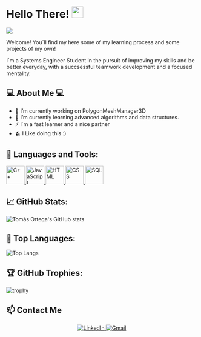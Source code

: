 # Hello There! <img src="https://media.giphy.com/media/hvRJCLFzcasrR4ia7z/giphy.gif" width="30px">
<a href="https://github.com/tortegaf"><img src="https://readme-typing-svg.herokuapp.com?font=Fira+Code&weight=600&size=28&duration=4000&pause=1000&color=FF5733&width=600&lines=My+Name+is+Tom%C3%A1s+Ortega+🗿;I+am+a+Systems+Engineer+Student+💻"></a> 

Welcome! You´ll find my here some of my learning process and some projects of my own!

I´m a Systems Engineer Student in the pursuit of improving my skills and be better everyday, with a succsessful teamwork development and a focused mentality.
## 💻 About Me 💻  

- 🔭 I’m currently working on PolygonMeshManager3D
- 🌱 I’m currently learning advanced algorithms and data structures.
- ⚡ I´m a fast learner and a nice partner
- 🫂 I Like doing this :)

## 🚀 Languages and Tools:
<p align="left"> 
  <a href="https://isocpp.org/" target="_blank"> 
    <img src="https://img.icons8.com/color/48/000000/c-plus-plus-logo.png" alt="C++" width="48" height="48"/> 
  </a> 
  <a href="https://developer.mozilla.org/en-US/docs/Web/JavaScript" target="_blank"> 
    <img src="https://img.icons8.com/color/48/000000/javascript.png" alt="JavaScript" width="48" height="48"/> 
  </a>
  <a href="https://developer.mozilla.org/en-US/docs/Web/HTML" target="_blank"> 
    <img src="https://img.icons8.com/color/48/000000/html-5.png" alt="HTML" width="48" height="48"/> 
  </a> 
  <a href="https://developer.mozilla.org/en-US/docs/Web/CSS" target="_blank"> 
    <img src="https://img.icons8.com/color/48/000000/css3.png" alt="CSS" width="48" height="48"/> 
  </a>
  <a href="https://www.mysql.com/" target="_blank"> 
    <img src="https://img.icons8.com/ios-filled/50/000000/sql.png" alt="SQL" width="48" height="48"/> 
  </a> 
  


## 📈 GitHub Stats:
![Tomás Ortega's GitHub stats](https://github-readme-stats.vercel.app/api?username=tortegaf&show_icons=true&theme=radical)

## 🌟 Top Languages:
![Top Langs](https://github-readme-stats.vercel.app/api/top-langs/?username=tortegaf&layout=compact&theme=radical)

## 🏆 GitHub Trophies:
![trophy](https://github-profile-trophy.vercel.app/?username=tortegaf&theme=radical)

## 📫 Contact Me

<p align="center">
  <a href="https://www.linkedin.com/in/tortegaf/?trk=opento_sprofile_topcard" target="_blank">
    <img src="https://img.shields.io/badge/LinkedIn-0A66C2?style=for-the-badge&logo=linkedin&logoColor=white" alt="LinkedIn">
  </a>
  <a href="mailto:se.tortegaf@gmail.com">
    <img src="https://img.shields.io/badge/Gmail-D14836?style=for-the-badge&logo=gmail&logoColor=white" alt="Gmail">
  </a>
</p>


